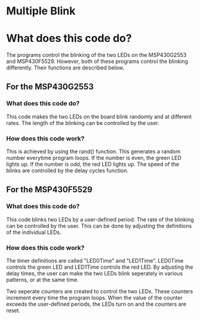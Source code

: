 # Multiple Blink
# What does this code do?
The programs control the blinking of the two LEDs on the MSP430G2553 and MSP430F5529.  However, both of these programs control the blinking differently.  Their functions are described below.

## For the MSP430G2553
### What does this code do?
This code makes the two LEDs on the board blink randomly and at different rates.  The length of the blinking can be controlled by the user.

### How does this code work?
This is achieved by using the rand() function.  This generates a random number everytime program loops.  If the number is even, the green LED lights up.  If the number is odd, the red LED lights up.  The speed of the blinks are controlled by the delay cycles function.

## For the MSP430F5529
### What does this code do?
This code blinks two LEDs by a user-defined period.  The rate of the blinking can be controlled by the user.  This can be done by adjusting the definitions of the individual LEDs.

### How does this code work?
The timer definitions are called "LED0Time" and "LED1Time".  LED0Time controls the green LED and LED1Time controls the red LED.  By adjusting the delay times, the user can make the two LEDs blink seperately in various patterns, or at the same time.

Two seperate counters are created to control the two LEDs.  These counters increment every time the program loops.  When the value of the counter exceeds the user-defined periods, the LEDs turn on and the counters are reset.

